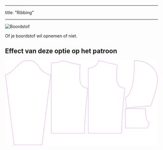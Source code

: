 - - -
title: "Ribbing"
- - -

![Boordstof](./ribbing.svg)

Of je boordstof wil opnemen of niet.

## Effect van deze optie op het patroon

![Deze afbeelding toont het effect van deze optie door meerdere varianten die een andere waarde hebben voor deze optie te vervangen](huey_ribbing_sample.svg "Effect of this option on the pattern")
